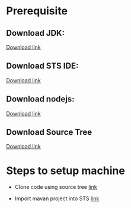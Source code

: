 # Prerequisite

## Download JDK:

[Download link](http://www.oracle.com/technetwork/java/javase/downloads/jdk8-downloads-2133151.html)

## Download STS IDE: 

[Download link](https://spring.io/tools/sts)

## Download nodejs: 

[Download link](https://nodejs.org/en/)

## Download Source Tree

[Download link](https://www.sourcetreeapp.com/)

# Steps to setup machine

- Clone code using source tree [link](https://confluence.atlassian.com/sourcetreekb/clone-a-repository-into-sourcetree-780870050.html)

- Import mavan project into STS [link](http://jaringandata.blogspot.com/2010/12/importing-maven-projects-into-sts.html)
